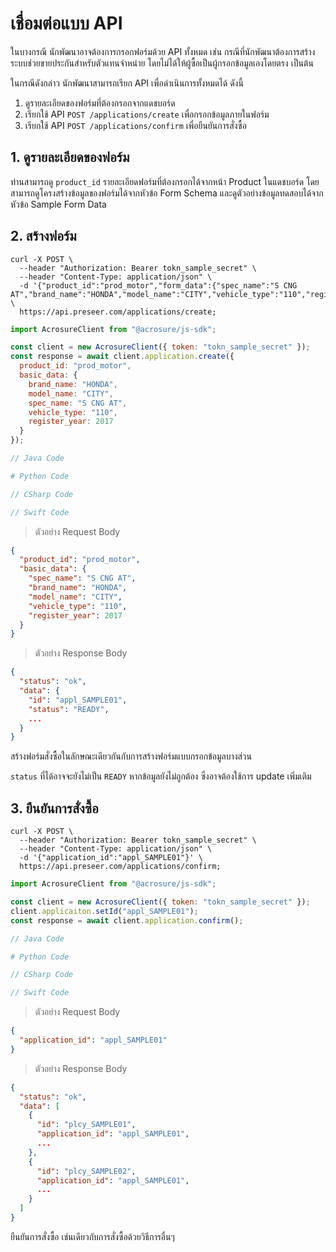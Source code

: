 # เชื่อมต่อแบบ API

ในบางกรณี นักพัฒนาอาจต้องการกรอกฟอร์มด้วย API ทั้งหมด เช่น กรณีที่นักพัฒนาต้องการสร้างระบบช่วยขายประกันสำหรับตัวแทนจำหน่าย
โดยไม่ได้ให้ผู้ซื้อเป็นผู้กรอกข้อมูลเองโดยตรง เป็นต้น

ในกรณีดังกล่าว นักพัฒนาสามารถเรียก API เพื่อดำเนินการทั้งหมดได้ ดังนี้

1. ดูรายละเอียดของฟอร์มที่ต้องกรอกจากแดชบอร์ด
2. เรียกใช้ API `POST /applications/create` เพื่อกรอกข้อมูลภายในฟอร์ม
3. เรียกใช้ API `POST /applications/confirm` เพื่อยืนยันการสั่งซื้อ

## 1. ดูรายละเอียดของฟอร์ม

ท่านสามารถดู `product_id` รายละเอียดฟอร์มที่ต้องกรอกได้จากหน้า Product ในแดชบอร์ด
โดยสามารถดูโครงสร้างข้อมูลของฟอร์มได้จากหัวข้อ Form Schema และดูตัวอย่างข้อมูลทดสอบได้จากหัวข้อ Sample Form Data

## 2. สร้างฟอร์ม

```shell
curl -X POST \
  --header "Authorization: Bearer tokn_sample_secret" \
  --header "Content-Type: application/json" \
  -d '{"product_id":"prod_motor","form_data":{"spec_name":"S CNG AT","brand_name":"HONDA","model_name":"CITY","vehicle_type":"110","register_year":2017}}' \
  https://api.preseer.com/applications/create;
```

```javascript
import AcrosureClient from "@acrosure/js-sdk";

const client = new AcrosureClient({ token: "tokn_sample_secret" });
const response = await client.application.create({
  product_id: "prod_motor",
  basic_data: {
    brand_name: "HONDA",
    model_name: "CITY",
    spec_name: "S CNG AT",
    vehicle_type: "110",
    register_year: 2017
  }
});
```

```java
// Java Code
```

```python
# Python Code
```

```csharp
// CSharp Code
```

```swift
// Swift Code
```

> ตัวอย่าง Request Body

```json
{
  "product_id": "prod_motor",
  "basic_data": {
    "spec_name": "S CNG AT",
    "brand_name": "HONDA",
    "model_name": "CITY",
    "vehicle_type": "110",
    "register_year": 2017
  }
}
```

> ตัวอย่าง Response Body

```json
{
  "status": "ok",
  "data": {
    "id": "appl_SAMPLE01",
    "status": "READY",
    ...
  }
}
```

สร้างฟอร์มสั่งซื้อในลักษณะเดียวกันกับการสร้างฟอร์มแบบกรอกข้อมูลบางส่วน

<aside class="notice">
<code>status</code> ที่ได้อาจจะยังไม่เป็น <code>READY</code> หากข้อมูลยังไม่ถูกต้อง ซึ่งอาจต้องใช้การ update เพิ่มเติม
</aside>

## 3. ยืนยันการสั่งซื้อ

```shell
curl -X POST \
  --header "Authorization: Bearer tokn_sample_secret" \
  --header "Content-Type: application/json" \
  -d '{"application_id":"appl_SAMPLE01"}' \
  https://api.preseer.com/applications/confirm;
```

```javascript
import AcrosureClient from "@acrosure/js-sdk";

const client = new AcrosureClient({ token: "tokn_sample_secret" });
client.applicaiton.setId("appl_SAMPLE01");
const response = await client.application.confirm();
```

```java
// Java Code
```

```python
# Python Code
```

```csharp
// CSharp Code
```

```swift
// Swift Code
```

> ตัวอย่าง Request Body

```json
{
  "application_id": "appl_SAMPLE01"
}
```

> ตัวอย่าง Response Body

```json
{
  "status": "ok",
  "data": [
    {
      "id": "plcy_SAMPLE01",
      "application_id": "appl_SAMPLE01",
      ...
    },
    {
      "id": "plcy_SAMPLE02",
      "application_id": "appl_SAMPLE01",
      ...
    }
  ]
}
```

ยืนยันการสั่งซื้อ เช่นเดียวกับการสั่งซื้อด้วยวิธีการอื่นๆ
